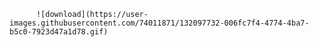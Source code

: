           ![download](https://user-images.githubusercontent.com/74011871/132097732-006fc7f4-4774-4ba7-b5c0-7923d47a1d78.gif)
